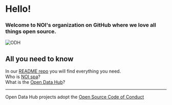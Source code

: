 # Hello!
### Welcome to NOI's organization on GitHub where we love all things open source.
![ODH](https://user-images.githubusercontent.com/101118017/196189014-58a1c382-5f2c-43a8-bb53-b46c3de731ba.png)
## All you need to know
In our [README repo]() you will find everything you need. <br>
Who is [NOI spa](https://noi.bz.it/en)?<br>
What is the [Open Data Hub](https://opendatahub.com/)?
***
Open Data Hub projects adopt the [Open Source Code of Conduct]()
